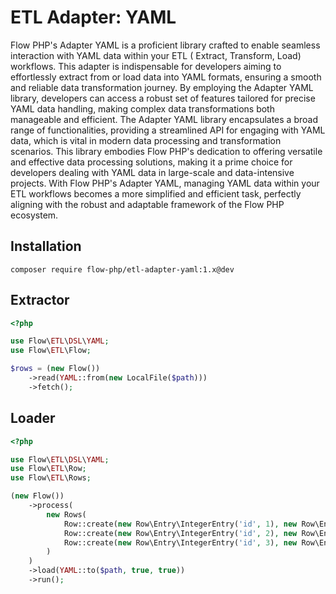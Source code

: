 # ETL Adapter: YAML

Flow PHP's Adapter YAML is a proficient library crafted to enable seamless interaction with YAML data within your ETL (
Extract, Transform, Load) workflows. This adapter is indispensable for developers aiming to effortlessly extract from or
load data into YAML formats, ensuring a smooth and reliable data transformation journey. By employing the Adapter YAML
library, developers can access a robust set of features tailored for precise YAML data handling, making complex data
transformations both manageable and efficient. The Adapter YAML library encapsulates a broad range of functionalities,
providing a streamlined API for engaging with YAML data, which is vital in modern data processing and transformation
scenarios. This library embodies Flow PHP's dedication to offering versatile and effective data processing solutions,
making it a prime choice for developers dealing with YAML data in large-scale and data-intensive projects. With Flow
PHP's Adapter YAML, managing YAML data within your ETL workflows becomes a more simplified and efficient task, perfectly
aligning with the robust and adaptable framework of the Flow PHP ecosystem.

## Installation 

``` 
composer require flow-php/etl-adapter-yaml:1.x@dev
```

## Extractor

```php
<?php

use Flow\ETL\DSL\YAML;
use Flow\ETL\Flow;

$rows = (new Flow())
    ->read(YAML::from(new LocalFile($path)))
    ->fetch();
```

## Loader 

```php 
<?php

use Flow\ETL\DSL\YAML;
use Flow\ETL\Row;
use Flow\ETL\Rows;

(new Flow())
    ->process(
        new Rows(
            Row::create(new Row\Entry\IntegerEntry('id', 1), new Row\Entry\StringEntry('name', 'Norbert')),
            Row::create(new Row\Entry\IntegerEntry('id', 2), new Row\Entry\StringEntry('name', 'Tomek')),
            Row::create(new Row\Entry\IntegerEntry('id', 3), new Row\Entry\StringEntry('name', 'Dawid')),
        )
    )
    ->load(YAML::to($path, true, true))
    ->run();
```
